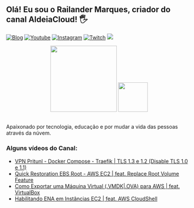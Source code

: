 ## Olá! Eu sou o Railander Marques, criador do canal AldeiaCloud! 🖐️
[![Blog](https://img.shields.io/website?label=aldeiacloud.com.br&style=for-the-badge&url=https://aldeiacloud.com.br/)](https://aldeiacloud.com.br)
[![Youtube](https://img.shields.io/badge/YouTube-FF0000?style=for-the-badge&logo=youtube&logoColor=white)](https://youtube.com/aldeiacloud)
[![Instagram](https://img.shields.io/badge/Instagram-E4405F?style=for-the-badge&logo=instagram&logoColor=white)](https://instagram.com/aldeiacloud)
[![Twitch](https://img.shields.io/badge/Twitch-9146FF?style=for-the-badge&logo=twitch&logoColor=white)](https://twitch.tv/railandermarques)
<a href="https://www.linkedin.com/in/railandermarques" target="_blank"><img src="https://img.shields.io/badge/-LinkedIn-%230077B5?style=for-the-badge&logo=linkedin&logoColor=white" target="_blank"></a>

<div align="center">
  <img height="180em" src="https://github-readme-stats.vercel.app/api?username=aldeiacloud&show_icons=true&theme=dracula&include_all_commits=true&count_private=true"/>
  <img width="80em" src="https://github-readme-stats.vercel.app/api/top-langs/?username=aldeiacloud&layout=compact&langs_count=7&theme=dracula"/>
</div>

##
Apaixonado por tecnologia, educação e por mudar a vida das pessoas através da núvem.
### Alguns vídeos do Canal:
- [VPN Pritunl - Docker Compose - Traefik | TLS 1.3 e 1.2 (Disable TLS 1.0 e 1.1)](https://www.youtube.com/watch?v=JTKHFjijb9Y)<br/>
- [Quick Restoration EBS Root - AWS EC2 | feat. Replace Root Volume Feature](https://www.youtube.com/watch?v=QRifddGHzEs)<br/>
- [Como Exportar uma Máquina Virtual (.VMDK|.OVA) para AWS | feat. VirtualBox](https://www.youtube.com/watch?v=tozPf9qeenU)<br/>
- [Habilitando ENA em Instâncias EC2 | feat. AWS CloudShell](https://www.youtube.com/watch?v=CK9_Ob4CnL8)<br/>
